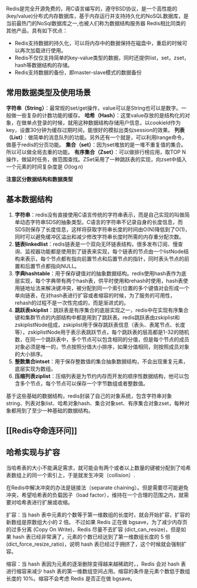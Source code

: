Redis是完全开源免费的，用C语言编写的，遵守BSD协议，是一个高性能的(key/value)分布式内存数据库，基于内存运行并支持持久化的NoSQL数据库，是当前最热门的NoSql数据库之一,也被人们称为数据结构服务器
Redis相比同类的其他产品，具有如下优点：
- Redis支持数据的持久化，可以将内存中的数据保持在磁盘中，重启的时候可以再次加载进行使用。
- Redis不仅仅支持简单的key-value类型的数据，同时还提供list，set，zset，hash等数据结构的存储。
- Redis支持数据的备份，即master-slave模式的数据备份
## 常用数据类型及使用场景
**字符串（String）**：最常规的set/get操作，value可以是String也可以是数字。一般做一些复杂的计数功能的缓存。
**哈希（Hash）**：这里value存放的是结构化的对象，在做单点登录的时候，就用这种数据结构存储用户信息，以cookieId作为key，设置30分钟为缓存过期时间，能很好的模拟出类似session的效果。
**列表（List）**：做简单的消息队列的功能。另外还有一个就是，可以利用lrange命令，做基于redis的分页功能。
**集合（set）**：因为set堆放的是一堆不重复值的集合。所以可以做全局去重的功能。
**有序集合（Zset）**：可以做排行榜应用，取TOP N操作，做延时任务，做范围查找。ZSet采用了一种跳跃表的实现，向zset中插入一个元素的时间复杂度是 $O(\log n)$


**注意区分数据结构和数据类型**
## 基本数据结构

1. **字符串**：redis没有直接使用C语言传统的字符串表示，而是自己实现的叫做简单动态字符串SDS的抽象类型。C语言的字符串不记录自身的长度信息，而SDS则保存了长度信息，这样将获取字符串长度的时间由O(N)降低到了O(1)，同时可以避免缓冲区溢出和减少修改字符串长度时所需的内存重分配次数。
2. **链表linkedlist**：redis链表是一个双向无环链表结构，很多发布订阅、慢查询、监视器功能都是使用到了链表来实现，每个链表的节点由一个listNode结构来表示，每个节点都有指向前置节点和后置节点的指针，同时表头节点的前置和后置节点都指向NULL。
3. **字典hashtable**：用于保存键值对的抽象数据结构。redis使用hash表作为底层实现，每个字典带有两个hash表，供平时使用和rehash时使用，hash表使用链地址法来解决键冲突，被分配到同一个索引位置的多个键值对会形成一个单向链表，在对hash表进行扩容或者缩容的时候，为了服务的可用性，rehash的过程不是一次性完成的，而是渐进式的。
4. **跳跃表skiplist**：跳跃表是有序集合的底层实现之一，redis中在实现有序集合键和集群节点的内部结构中都是用到了跳跃表。redis跳跃表由zskiplist和zskiplistNode组成，zskiplist用于保存跳跃表信息（表头、表尾节点、长度等），zskiplistNode用于表示表跳跃节点，每个跳跃表的层高都是1-32的随机数，在同一个跳跃表中，多个节点可以包含相同的分值，但是每个节点的成员对象必须是唯一的，节点按照分值大小排序，如果分值相同，则按照成员对象的大小排序。
5. **整数集合intset**：用于保存整数值的集合抽象数据结构，不会出现重复元素，底层实现为数组。
6. **压缩列表ziplist**：压缩列表是为节约内存而开发的顺序性数据结构，他可以包含多个节点，每个节点可以保存一个字节数组或者整数值。

基于这些基础的数据结构，redis封装了自己的对象系统，包含字符串对象string、列表对象list、哈希对象hash、集合对象set、有序集合对象zset，每种对象都用到了至少一种基础的数据结构。

## [[Redis夺命连环问]]

## 哈希实现与扩容

当哈希表的大小不能满足需求，就可能会有两个或者以上数量的键被分配到了哈希表数组上的同一个索引上，于是就发生冲突（collision）.

在Redis中解决冲突的办法是链接法（separate chaining）。但是需要尽可能避免冲突，希望哈希表的负载因子（load factor），维持在一个合理的范围之内，就需要对哈希表进行扩展或收缩。

扩容：当 hash 表中元素的个数等于第一维数组的长度时，就会开始扩容，扩容的新数组是原数组大小的 2 倍。
不过如果 Redis 正在做 bgsave，为了减少内存页的过多分离 (Copy On Write)，Redis 尽量不去扩容 (dict_can_resize)，但是如果 hash 表已经非常满了，元素的个数已经达到了第一维数组长度的 5 倍 (dict_force_resize_ratio)，说明 hash 表已经过于拥挤了，这个时候就会强制扩容。



缩容：当 hash 表因为元素的逐渐删除变得越来越稀疏时，，Redis 会对 hash 表进行缩容来减少 hash 表的第一维数组空间占用。缩容的条件是元素个数低于数组长度的 10%。缩容不会考虑 Redis 是否正在做 bgsave。